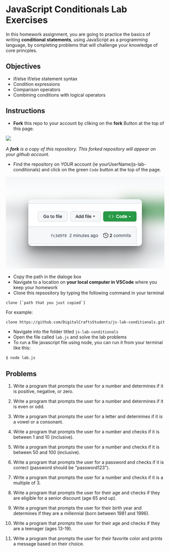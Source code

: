 # JavaScript Conditionals Lab Exercises

In this homework assignment, you are going to practice the basics of writing **conditional statements**, using JavaScript as a programming language, by completing problems that will challenge your knowledge of core princples. 

## Objectives 

- if/else if/else statement syntax
- Condition expressions
- Comparison operators
- Combining conditions with logical operators


## Instructions 

- **Fork** this repo to your account by cliking on the **fork** Button at the top of this page. 

![](https://upload.wikimedia.org/wikipedia/commons/3/38/GitHub_Fork_Button.png)

*A **fork** is a copy of this repository. This forked repository will appear on your github account.*

- Find the repository on *YOUR* account (ie yourUserName/js-lab-conditionals) and click on the green `Code` button at the top of the page.

![](./images/githubCodeButton.png)

- Copy the path in the dialoge box
- Navigate to a location on **your local computer in VSCode** where you keep your homework 
- Clone this repsository by typing the following command in your terminal

```
clone [`path that you just copied`]
```

For example: 

```bash 
clone https://github.com/DigitalCraftsStudents/js-lab-conditionals.git
```

- Navigate into the folder titled `js-lab-conditionals`
- Open the file called `lab.js` and solve the lab problems 
- To run a file javascript file using node, you can run it from your terminal like this:

```bash
$ node lab.js
```

## Problems 

1. Write a program that prompts the user for a number and determines if it is positive, negative, or zero.

2. Write a program that prompts the user for a number and determines if it is even or odd.

3. Write a program that prompts the user for a letter and determines if it is a vowel or a consonant.

4. Write a program that prompts the user for a number and checks if it is between 1 and 10 (inclusive).

5. Write a program that prompts the user for a number and checks if it is between 50 and 100 (inclusive).

6. Write a program that prompts the user for a password and checks if it is correct (password should be "password123").

7. Write a program that prompts the user for a number and checks if it is a multiple of 3.

8. Write a program that prompts the user for their age and checks if they are eligible for a senior discount (age 65 and up).

9. Write a program that prompts the user for their birth year and determines if they are a millennial (born between 1981 and 1996).

10. Write a program that prompts the user for their age and checks if they are a teenager (ages 13-19).

11. Write a program that prompts the user for their favorite color and prints a message based on their choice.



